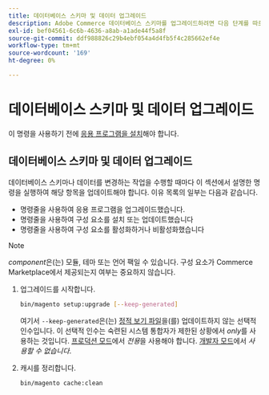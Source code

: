 ```yaml
---
title: 데이터베이스 스키마 및 데이터 업그레이드
description: Adobe Commerce 데이터베이스 스키마를 업그레이드하려면 다음 단계를 따르십시오.
exl-id: bef04561-6c6b-4636-a8ab-a1ade44f5a8f
source-git-commit: ddf988826c29b4ebf054a4d4fb5f4c285662ef4e
workflow-type: tm+mt
source-wordcount: '169'
ht-degree: 0%

---
```


# 데이터베이스 스키마 및 데이터 업그레이드

이 명령을 사용하기 전에 [응용 프로그램을 설치](../advanced.md)해야 합니다.

## 데이터베이스 스키마 및 데이터 업그레이드

데이터베이스 스키마나 데이터를 변경하는 작업을 수행할 때마다 이 섹션에서 설명한 명령을 실행하여 해당 항목을 업데이트해야 합니다. 이유 목록의 일부는 다음과 같습니다.

* 명령줄을 사용하여 응용 프로그램을 업그레이드했습니다.
* 명령줄을 사용하여 구성 요소를 설치 또는 업데이트했습니다
* 명령줄을 사용하여 구성 요소를 활성화하거나 비활성화했습니다

>[!NOTE]
>
>*component*&#x200B;은(는) 모듈, 테마 또는 언어 팩일 수 있습니다. 구성 요소가 Commerce Marketplace에서 제공되는지 여부는 중요하지 않습니다.

1. 업그레이드를 시작합니다.

   ```bash
   bin/magento setup:upgrade [--keep-generated]
   ```

   여기서 `--keep-generated`은(는) [정적 보기 파일](../../configuration/cli/static-view-file-deployment.md)을(를) 업데이트하지 않는 선택적 인수입니다. 이 선택적 인수는 숙련된 시스템 통합자가 제한된 상황에서 *only*&#x200B;를 사용하는 것입니다. [프로덕션 모드](../../configuration/bootstrap/application-modes.md#production-mode)에서 *전용*&#x200B;을 사용해야 합니다. [개발자 모드](../../configuration/bootstrap/application-modes.md#developer-mode)에서 *사용할 수 없습니다*.

1. 캐시를 정리합니다.

   ```bash
   bin/magento cache:clean
   ```
